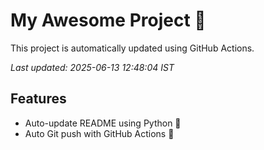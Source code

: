 # My Awesome Project 🚀

This project is automatically updated using GitHub Actions.

_Last updated: 2025-06-13 12:48:04 IST_

## Features
- Auto-update README using Python 🐍
- Auto Git push with GitHub Actions 🤖
